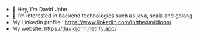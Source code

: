 - 👋 Hey, I’m David John
- 👀 I’m interested in backend technologies such as java, scala and golang.
- My LinkedIn profile : https://www.linkedin.com/in/thedavidjohn/
- My website: https://davidjohn.netlify.app/
